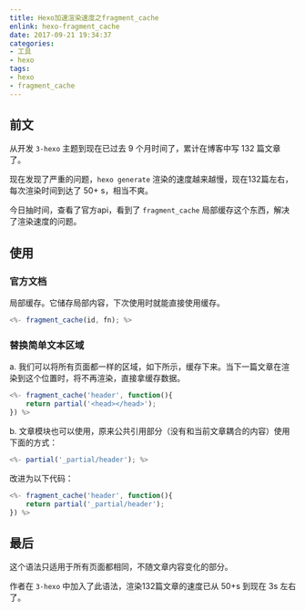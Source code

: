 ```yaml
---
title: Hexo加速渲染速度之fragment_cache
enlink: hexo-fragment_cache
date: 2017-09-21 19:34:37
categories:
- 工具
- hexo
tags:
- hexo
- fragment_cache
---
```

## 前文
从开发 `3-hexo` 主题到现在已过去 9 个月时间了，累计在博客中写 132 篇文章了。

现在发现了严重的问题，`hexo generate` 渲染的速度越来越慢，现在132篇左右，每次渲染时间到达了 50+ s，相当不爽。

今日抽时间，查看了官方api，看到了 `fragment_cache` 局部缓存这个东西，解决了渲染速度的问题。

## 使用
### 官方文档
局部缓存。它储存局部内容，下次使用时就能直接使用缓存。
```javascript
<%- fragment_cache(id, fn); %>
```
### 替换简单文本区域
a. 我们可以将所有页面都一样的区域，如下所示，缓存下来。当下一篇文章在渲染到这个位置时，将不再渲染，直接拿缓存数据。
```js
<%- fragment_cache('header', function(){
    return partial('<head></head>');
}) %>
```


b. 文章模块也可以使用，原来公共引用部分（没有和当前文章耦合的内容）使用下面的方式：
```js
<%- partial('_partial/header'); %>
```
改进为以下代码：
```js
<%- fragment_cache('header', function(){
    return partial('_partial/header');
}) %>
```

## 最后
这个语法只适用于所有页面都相同，不随文章内容变化的部分。

作者在 `3-hexo` 中加入了此语法，渲染132篇文章的速度已从 50+s 到现在 3s 左右了。
